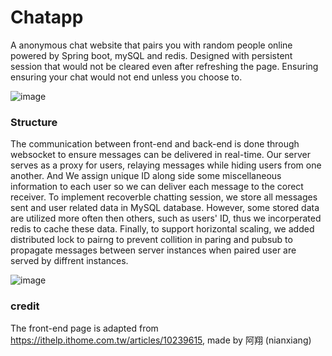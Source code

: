 # Chatapp
A anonymous chat website that pairs you with random people online powered by Spring boot, mySQL and redis. Designed with persistent session that would not be cleared even after refreshing the page. Ensuring ensuring your chat would not end unless you choose to.

![image](https://github.com/user-attachments/assets/3f1692e8-41ba-482a-afb3-0a3fc8f47182)

### Structure
The communication between front-end and back-end is done through websocket to ensure messages can be delivered in real-time. Our server serves as a proxy for users, relaying messages while hiding users from one another. And We assign unique ID along side some miscellaneous information to each user so we can deliver each message to the corect receiver. To implement recoverble chatting session, we store all messages sent and user related data in MySQL database. However, some stored data are utilized more often then others, such as users' ID, thus we incorperated redis to cache these data. Finally, to support horizontal scaling, we added distributed lock to pairng to prevent collition in paring and pubsub to propagate messages between server instances when paired user are served by diffrent instances.

![image](https://github.com/user-attachments/assets/ad222b10-e5fe-4ac1-8587-5eb8c1534ece)


### credit
The front-end page is adapted from https://ithelp.ithome.com.tw/articles/10239615, made by 阿翔 (nianxiang)

